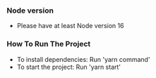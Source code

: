 ### Node version

- Please have at least Node version 16

### How To Run The Project

- To install dependencies: Run 'yarn command'
- To start the project: Run 'yarn start'
